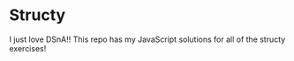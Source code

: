 # Structy

I just love DSnA!! This repo has my JavaScript solutions for all of the structy exercises!
